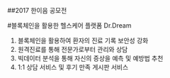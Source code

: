 ##2017 한이음 공모전

#블록체인을 활용한 헬스케어 플랫폼 Dr.Dream

1. 블록체인을 활용하여 환자의 진료 기록 보안성 강화
2. 원격진료를 통해 전문가로부터 관리와 상담
3. 빅데이터 분석을 통해 자신의 증상을 예측 및 예방법 추천
4. 1:1 상담 서비스 및 후기 만족 게시판 서비스
